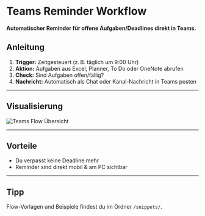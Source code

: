 # Teams Reminder Workflow

**Automatischer Reminder für offene Aufgaben/Deadlines direkt in Teams.**

## Anleitung

1. **Trigger:** Zeitgesteuert (z. B. täglich um 9:00 Uhr)
2. **Aktion:** Aufgaben aus Excel, Planner, To Do oder OneNote abrufen
3. **Check:** Sind Aufgaben offen/fällig?
4. **Nachricht:** Automatisch als Chat oder Kanal-Nachricht in Teams posten

---

## Visualisierung

![Teams Flow Übersicht](../img/teams-flow.png)

---

## Vorteile

- Du verpasst keine Deadline mehr
- Reminder sind direkt mobil & am PC sichtbar

---

## Tipp

Flow-Vorlagen und Beispiele findest du im Ordner `/snippets/`.
